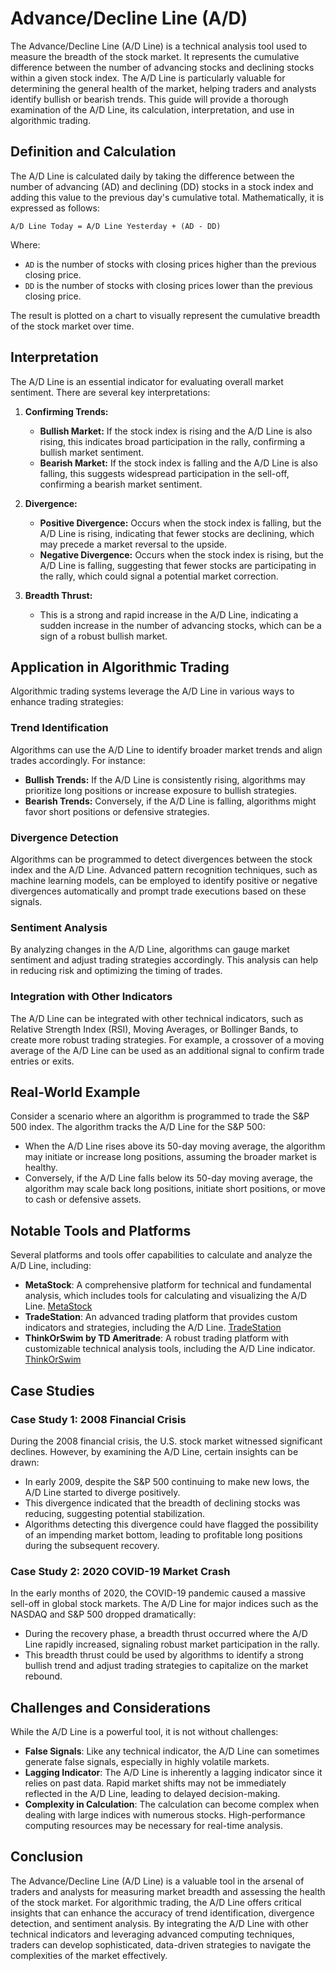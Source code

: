 # Advance/Decline Line (A/D)

The Advance/Decline Line (A/D Line) is a technical analysis tool used to measure the breadth of the stock market. It represents the cumulative difference between the number of advancing stocks and declining stocks within a given stock index. The A/D Line is particularly valuable for determining the general health of the market, helping traders and analysts identify bullish or bearish trends. This guide will provide a thorough examination of the A/D Line, its calculation, interpretation, and use in algorithmic trading.

## Definition and Calculation

The A/D Line is calculated daily by taking the difference between the number of advancing (AD) and declining (DD) stocks in a stock index and adding this value to the previous day's cumulative total. Mathematically, it is expressed as follows:

```
A/D Line Today = A/D Line Yesterday + (AD - DD)
```

Where:
- `AD` is the number of stocks with closing prices higher than the previous closing price.
- `DD` is the number of stocks with closing prices lower than the previous closing price.

The result is plotted on a chart to visually represent the cumulative breadth of the stock market over time.

## Interpretation

The A/D Line is an essential indicator for evaluating overall market sentiment. There are several key interpretations:

1. **Confirming Trends:**
   - **Bullish Market:** If the stock index is rising and the A/D Line is also rising, this indicates broad participation in the rally, confirming a bullish market sentiment.
   - **Bearish Market:** If the stock index is falling and the A/D Line is also falling, this suggests widespread participation in the sell-off, confirming a bearish market sentiment.

2. **Divergence:**
   - **Positive Divergence:** Occurs when the stock index is falling, but the A/D Line is rising, indicating that fewer stocks are declining, which may precede a market reversal to the upside.
   - **Negative Divergence:** Occurs when the stock index is rising, but the A/D Line is falling, suggesting that fewer stocks are participating in the rally, which could signal a potential market correction.

3. **Breadth Thrust:**
   - This is a strong and rapid increase in the A/D Line, indicating a sudden increase in the number of advancing stocks, which can be a sign of a robust bullish market.

## Application in Algorithmic Trading

Algorithmic trading systems leverage the A/D Line in various ways to enhance trading strategies:

### Trend Identification

Algorithms can use the A/D Line to identify broader market trends and align trades accordingly. For instance:
- **Bullish Trends:** If the A/D Line is consistently rising, algorithms may prioritize long positions or increase exposure to bullish strategies.
- **Bearish Trends:** Conversely, if the A/D Line is falling, algorithms might favor short positions or defensive strategies.

### Divergence Detection

Algorithms can be programmed to detect divergences between the stock index and the A/D Line. Advanced pattern recognition techniques, such as machine learning models, can be employed to identify positive or negative divergences automatically and prompt trade executions based on these signals.

### Sentiment Analysis

By analyzing changes in the A/D Line, algorithms can gauge market sentiment and adjust trading strategies accordingly. This analysis can help in reducing risk and optimizing the timing of trades.

### Integration with Other Indicators

The A/D Line can be integrated with other technical indicators, such as Relative Strength Index (RSI), Moving Averages, or Bollinger Bands, to create more robust trading strategies. For example, a crossover of a moving average of the A/D Line can be used as an additional signal to confirm trade entries or exits.

## Real-World Example

Consider a scenario where an algorithm is programmed to trade the S&P 500 index. The algorithm tracks the A/D Line for the S&P 500:
- When the A/D Line rises above its 50-day moving average, the algorithm may initiate or increase long positions, assuming the broader market is healthy.
- Conversely, if the A/D Line falls below its 50-day moving average, the algorithm may scale back long positions, initiate short positions, or move to cash or defensive assets.

## Notable Tools and Platforms

Several platforms and tools offer capabilities to calculate and analyze the A/D Line, including:

- **MetaStock**: A comprehensive platform for technical and fundamental analysis, which includes tools for calculating and visualizing the A/D Line. [MetaStock](https://www.metastock.com/)
- **TradeStation**: An advanced trading platform that provides custom indicators and strategies, including the A/D Line. [TradeStation](https://www.tradestation.com/)
- **ThinkOrSwim by TD Ameritrade**: A robust trading platform with customizable technical analysis tools, including the A/D Line indicator. [ThinkOrSwim](https://www.tdameritrade.com/tools-and-platforms/thinkorswim.page)

## Case Studies

### Case Study 1: 2008 Financial Crisis

During the 2008 financial crisis, the U.S. stock market witnessed significant declines. However, by examining the A/D Line, certain insights can be drawn:
- In early 2009, despite the S&P 500 continuing to make new lows, the A/D Line started to diverge positively.
- This divergence indicated that the breadth of declining stocks was reducing, suggesting potential stabilization.
- Algorithms detecting this divergence could have flagged the possibility of an impending market bottom, leading to profitable long positions during the subsequent recovery.

### Case Study 2: 2020 COVID-19 Market Crash

In the early months of 2020, the COVID-19 pandemic caused a massive sell-off in global stock markets. The A/D Line for major indices such as the NASDAQ and S&P 500 dropped dramatically:
- During the recovery phase, a breadth thrust occurred where the A/D Line rapidly increased, signaling robust market participation in the rally.
- This breadth thrust could be used by algorithms to identify a strong bullish trend and adjust trading strategies to capitalize on the market rebound.

## Challenges and Considerations

While the A/D Line is a powerful tool, it is not without challenges:
- **False Signals**: Like any technical indicator, the A/D Line can sometimes generate false signals, especially in highly volatile markets.
- **Lagging Indicator**: The A/D Line is inherently a lagging indicator since it relies on past data. Rapid market shifts may not be immediately reflected in the A/D Line, leading to delayed decision-making.
- **Complexity in Calculation**: The calculation can become complex when dealing with large indices with numerous stocks. High-performance computing resources may be necessary for real-time analysis.

## Conclusion

The Advance/Decline Line (A/D Line) is a valuable tool in the arsenal of traders and analysts for measuring market breadth and assessing the health of the stock market. For algorithmic trading, the A/D Line offers critical insights that can enhance the accuracy of trend identification, divergence detection, and sentiment analysis. By integrating the A/D Line with other technical indicators and leveraging advanced computing techniques, traders can develop sophisticated, data-driven strategies to navigate the complexities of the market effectively.